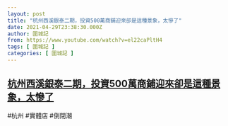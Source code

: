 ```yaml
---
layout: post
title: "杭州西溪銀泰二期，投資500萬商鋪迎來卻是這種景象，太慘了"
date: 2021-04-29T23:38:30.000Z
author: 圍城記
from: https://www.youtube.com/watch?v=el22caPltH4
tags: [ 圍城記 ]
categories: [ 圍城記 ]
---
```

<!--1619739510000-->
[杭州西溪銀泰二期，投資500萬商鋪迎來卻是這種景象，太慘了](https://www.youtube.com/watch?v=el22caPltH4)
------

<div>
#杭州 #實體店 #倒閉潮
</div>
